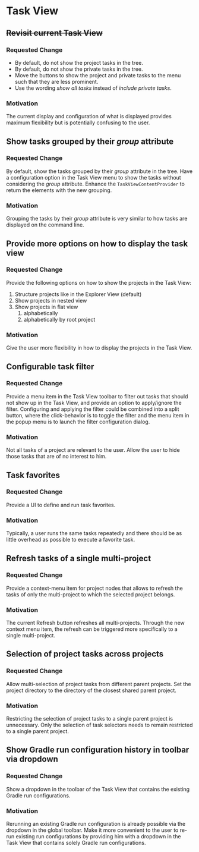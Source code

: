# Task View

## ~~Revisit current Task View~~

### Requested Change

* By default, do not show the project tasks in the tree.
* By default, do not show the private tasks in the tree.
* Move the buttons to show the project and private tasks to the menu such that they are less prominent.
* Use the wording _show all tasks_ instead of _include private tasks_.

### Motivation

The current display and configuration of what is displayed provides maximum flexibility but is
potentially confusing to the user.


## Show tasks grouped by their _group_ attribute

### Requested Change

By default, show the tasks grouped by their _group_ attribute in the tree. Have a configuration option in
the Task View menu to show the tasks without considering the _group_ attribute. Enhance the `TaskViewContentProvider`
to return the elements with the new grouping.

### Motivation

Grouping the tasks by their _group_ attribute is very similar to how tasks are displayed on the command line.


## Provide more options on how to display the task view

### Requested Change

Provide the following options on how to show the projects in the Task View:

1. Structure projects like in the Explorer View (default)
1. Show projects in nested view
1. Show projects in flat view
    1. alphabetically
    1. alphabetically by root project

### Motivation

Give the user more flexibility in how to display the projects in the Task View.


## Configurable task filter

### Requested Change

Provide a menu item in the Task View toolbar to filter out tasks that should not show up in the Task View, and provide
an option to apply/ignore the filter. Configuring and applying the filter could be combined into a split button, where the
click-behavior is to toggle the filter and the menu item in the popup menu is to launch the filter configuration dialog.

### Motivation

Not all tasks of a project are relevant to the user. Allow the user to hide those tasks that are of no interest to him.


## Task favorites

### Requested Change

Provide a UI to define and run task favorites.

### Motivation

Typically, a user runs the same tasks repeatedly and there should be as little overhead as possible to execute a favorite task.


## Refresh tasks of a single multi-project

### Requested Change

Provide a context-menu item for project nodes that allows to refresh the tasks of only the multi-project to which
the selected project belongs.

### Motivation

The current Refresh button refreshes all multi-projects. Through the new context menu item, the refresh
can be triggered more specifically to a single multi-project.


## Selection of project tasks across projects

### Requested Change

Allow multi-selection of project tasks from different parent projects. Set the project directory to the
directory of the closest shared parent project.

### Motivation

Restricting the selection of project tasks to a single parent project is unnecessary. Only the selection of
task selectors needs to remain restricted to a single parent project.


## Show Gradle run configuration history in toolbar via dropdown

### Requested Change

Show a dropdown in the toolbar of the Task View that contains the existing Gradle run configurations.

### Motivation

Rerunning an existing Gradle run configuration is already possible via the dropdown in the global toolbar. Make
it more convenient to the user to re-run existing run configurations by providing him with a dropdown in
the Task View that contains solely Gradle run configurations.
